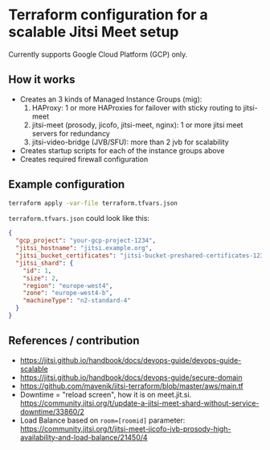 # Terraform configuration for a scalable Jitsi Meet setup

Currently supports Google Cloud Platform (GCP) only.

## How it works

- Creates an 3 kinds of Managed Instance Groups (mig):
  1. HAProxy: 1 or more HAProxies for failover with sticky routing to jitsi-meet
  2. jitsi-meet (prosody, jicofo, jitsi-meet, nginx): 1 or more jitsi meet servers for redundancy
  3. jitsi-video-bridge (JVB/SFU): more than 2 jvb for scalability
- Creates startup scripts for each of the instance groups above
- Creates required firewall configuration

## Example configuration

```bash
terraform apply -var-file terraform.tfvars.json
```

`terraform.tfvars.json` could look like this:

```json
{
  "gcp_project": "your-gcp-project-1234",
  "jitsi_hostname": "jitsi.example.org",
  "jitsi_bucket_certificates": "jitsi-bucket-preshared-certificates-1234",
  "jitsi_shard": {
    "id": 1,
    "size": 2,
    "region": "europe-west4",
    "zone": "europe-west4-b",
    "machineType": "n2-standard-4"
  }
}
```

## References / contribution

- https://jitsi.github.io/handbook/docs/devops-guide/devops-guide-scalable
- https://jitsi.github.io/handbook/docs/devops-guide/secure-domain
- https://github.com/mavenik/jitsi-terraform/blob/master/aws/main.tf
- Downtime = "reload screen", how it is on meet.jit.si. https://community.jitsi.org/t/update-a-jitsi-meet-shard-without-service-downtime/33860/2
- Load Balance based on `room=[roomid]` parameter: https://community.jitsi.org/t/jitsi-meet-jicofo-jvb-prosody-high-availability-and-load-balance/21450/4
